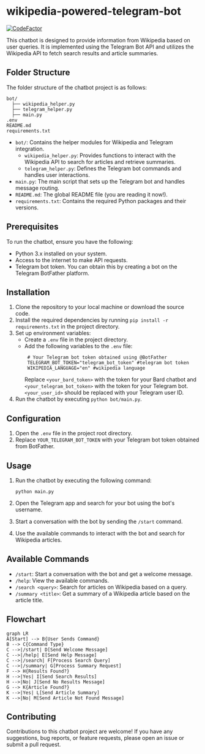 # wikipedia-powered-telegram-bot

[![CodeFactor](https://www.codefactor.io/repository/github/1999azzar/wikipedia-powered-telegram-bot/badge)](https://www.codefactor.io/repository/github/1999azzar/wikipedia-powered-telegram-bot)

This chatbot is designed to provide information from Wikipedia based on user queries. It is implemented using the Telegram Bot API and utilizes the Wikipedia API to fetch search results and article summaries.

## Folder Structure

The folder structure of the chatbot project is as follows:

```
bot/
  ├── wikipedia_helper.py
  ├── telegram_helper.py
  ├── main.py
.env
README.md
requirements.txt
```

- `bot/`: Contains the helper modules for Wikipedia and Telegram integration.
  - `wikipedia_helper.py`: Provides functions to interact with the Wikipedia API to search for articles and retrieve summaries.
  - `telegram_helper.py`: Defines the Telegram bot commands and handles user interactions.
- `main.py`: The main script that sets up the Telegram bot and handles message routing.
- `README.md`: The global README file (you are reading it now!).
- `requirements.txt`: Contains the required Python packages and their versions.

## Prerequisites

To run the chatbot, ensure you have the following:

- Python 3.x installed on your system.
- Access to the internet to make API requests.
- Telegram bot token. You can obtain this by creating a bot on the Telegram BotFather platform.

## Installation

1. Clone the repository to your local machine or download the source code.
2. Install the required dependencies by running `pip install -r requirements.txt` in the project directory.
3. Set up environment variables:
   - Create a `.env` file in the project directory.
   - Add the following variables to the `.env` file:
     ```
      # Your Telegram bot token obtained using @BotFather
      TELEGRAM_BOT_TOKEN="telegram_bot_token" #telegram bot token
      WIKIPEDIA_LANGUAGE="en" #wikipedia language
     ```
     Replace `<your_bard_token>` with the token for your Bard chatbot and `<your_telegram_bot_token>` with the token for your Telegram bot. `<your_user_id>` should be replaced with your Telegram user ID.
4. Run the chatbot by executing `python bot/main.py`.


## Configuration

1. Open the `.env` file in the project root directory.
2. Replace `YOUR_TELEGRAM_BOT_TOKEN` with your Telegram bot token obtained from BotFather.

## Usage

1. Run the chatbot by executing the following command:

   ```
   python main.py
   ```

2. Open the Telegram app and search for your bot using the bot's username.
3. Start a conversation with the bot by sending the `/start` command.
4. Use the available commands to interact with the bot and search for Wikipedia articles.

## Available Commands

- `/start`: Start a conversation with the bot and get a welcome message.
- `/help`: View the available commands.
- `/search <query>`: Search for articles on Wikipedia based on a query.
- `/summary <title>`: Get a summary of a Wikipedia article based on the article title.

## Flowchart

```mermaid
graph LR
A[Start] --> B{User Sends Command}
B --> C{Command Type}
C -->|/start| D[Send Welcome Message]
C -->|/help| E[Send Help Message]
C -->|/search| F[Process Search Query]
C -->|/summary| G[Process Summary Request]
F --> H{Results Found?}
H -->|Yes| I[Send Search Results]
H -->|No| J[Send No Results Message]
G --> K{Article Found?}
K -->|Yes| L[Send Article Summary]
K -->|No| M[Send Article Not Found Message]
```

## Contributing

Contributions to this chatbot project are welcome! If you have any suggestions, bug reports, or feature requests, please open an issue or submit a pull request.
